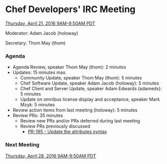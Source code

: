 # Chef Developers' IRC Meeting

[Thursday, April 21, 2016 9AM-9:50AM PDT](http://everytimezone.com/#2016-4-21,240,cn3)

Moderator:  Adam Jacob (holoway)

Secretary:  Thom May (thom)

### Agenda
* Agenda Review, speaker Thom May (thom): 2 minutes
* Updates: 15 minutes max.
  * Community Update, speaker Thom May (thom): 5 minutes
  * Chef Software Update, speaker Adam Jacob (holoway): 5 minutes
  * Chef Client and Server Update, speaker Adam Edwards (adamedx): 5 minutes
  * Update on omnibus license display and acceptance, speaker Mark Mzyk: 5 minutes
* Review action items from last meeting (holoway): 5 minutes
* Review PRs:  35 minutes
  * Review new PRs and/or PRs deferred during last meeting
  * Review PRs previously discussed
    * [PR-195 - Update the attributes syntax](https://github.com/chef/chef-rfc/pull/195)

### Next Meeting

[Thursday, April 28, 2016 9AM-9:50AM PDT](http://everytimezone.com/#2016-4-28,240,cn3)

